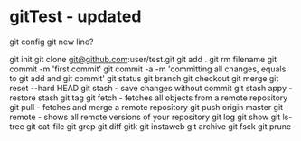 # gitTest - updated
git config
git new line?

git init
git clone git@github.com:user/test.git
git add .
git rm filename
git commit -m 'first commit'
git commit -a -m 'committing all changes, equals to git add and git commit'
git status
git branch
git checkout
git merge
git reset --hard HEAD
git stash - save changes without commit
git stash appy - restore stash
git tag
git fetch - fetches all objects from a remote repository
git pull - fetches and merge a remote repository
git push origin master
git remote - shows all remote versions of your repository
git log
git show
git ls-tree
git cat-file
git grep
git diff
gitk
git instaweb
git archive
git fsck
git prune

